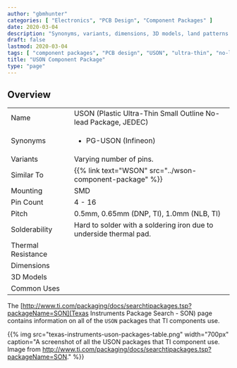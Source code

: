 ```yaml
---
author: "gbmhunter"
categories: [ "Electronics", "PCB Design", "Component Packages" ]
date: 2020-03-04
description: "Synonyms, variants, dimensions, 3D models, land patterns and more info on the USON component package."
draft: false
lastmod: 2020-03-04
tags: [ "component packages", "PCB design", "USON", "ultra-thin", "no-lead", "packages" ]
title: "USON Component Package"
type: "page"
---
```


## Overview

<table>
  <tbody>
    <tr>
      <td>Name</td>
      <td>USON (Plastic Ultra-Thin Small Outline No-lead Package, JEDEC)</td>
    </tr>
    <tr>
      <td>Synonyms</td>
      <td>
        <ul>
          <li>PG-USON (Infineon)</li>
        </ul>
      </td>
    </tr>
    <tr>
      <td>Variants</td>
      <td>Varying number of pins.</td>
    </tr>
    <tr>
      <td>Similar To</td>
      <td>{{% link text="WSON" src="../wson-component-package" %}}</td>
    </tr>
    <tr>
      <td>Mounting</td>
      <td>SMD</td>
    </tr>
    <tr>
      <td>Pin Count</td>
      <td>4 - 16</td>
    </tr>
    <tr>
      <td>Pitch</td>
      <td>0.5mm, 0.65mm (DNP, TI), 1.0mm (NLB, TI)</td>
    </tr>
    <tr>
      <td>Solderability</td>
      <td>Hard to solder with a soldering iron due to underside thermal pad.</td>
    </tr>
    <tr>
      <td>Thermal Resistance</td>
      <td></td>
    </tr>
    <tr>
      <td>Dimensions</td>
      <td></td>
    </tr>
    <tr>
      <td>3D Models</td>
      <td>
        <ul>
        </ul>
      </td>
    </tr>
    <tr>
      <td>Common Uses</td>
      <td>
        <ul>
        </ul>
      </td>
    </tr>
  </tbody>
</table>

The [http://www.ti.com/packaging/docs/searchtipackages.tsp?packageName=SON](Texas Instruments Package Search - SON) page contains information on all of the `USON` packages that TI components use.

{{% img src="texas-instruments-uson-packages-table.png" width="700px" caption="A screenshot of all the USON packages that TI component use. Image from http://www.ti.com/packaging/docs/searchtipackages.tsp?packageName=SON." %}}